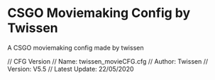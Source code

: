 # CSGO Moviemaking Config by Twissen
 A CSGO moviemaking config made by twissen

// CFG Version
// Name: twissen_movieCFG.cfg
// Author: Twissen
// Version: V5.5
// Latest Update: 22/05/2020